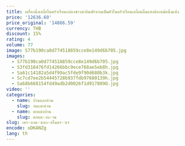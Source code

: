 ```yaml
---
title: เครื่องนึ่งเหงื่อในครัวเรือนกล่องซาวน่าอินฟราเรดเต็มตัวในครัวเรือนเหงื่อคลื่นแสงห้องหม้อนึ่งแห้ง
price: '12636.60'
price_original: '14866.59'
currency: THB
discount: 15%
rating: 4
volume: 77
image: S77b190ca0d774518859cce8e149d6b705.jpg
images:
  - S77b190ca0d774518859cce8e149d6b705.jpg
  - S3fd318476fd14266bbc9ece768ae5eb8h.jpg
  - Sa61c14182a5d4f99ac5fde9f90d680b3k.jpg
  - Sc7cd7ee2b54445728b937fdb97680139h.jpg
  - Sa68b668154fd49adb2d0026f1d917809O.jpg
video: ''
categories:
  - name: บ้านและสวน
    slug: านและสวน
  - name: ตกแต่งบ้าน
    slug: ตกแต-งบ-าน
slug: เคร-องน-งเหง-อในคร-วเร
encode: oDKANZg
lang: th
---
```

  